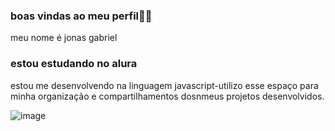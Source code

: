 ### boas vindas ao meu perfil🖤🌷
meu nome é jonas gabriel
### estou estudando no alura 
estou me desenvolvendo na linguagem javascript-utilizo esse espaço para minha organização e compartilhamentos dosnmeus projetos desenvolvidos.

![image](https://github.com/user-attachments/assets/3cc32135-cda6-4378-b67c-8ff9cb426165)
